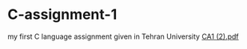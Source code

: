 # C-assignment-1
my first C language assignment given in Tehran University
[CA1 (2).pdf](https://github.com/MahdyMokh7/C-assignment-1/files/11654919/CA1.2.pdf)

